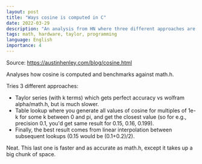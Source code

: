 ```yaml
---
layout: post
title: "Ways cosine is computed in C"
date: 2022-03-29
description: "An analysis from HN where three different approaches are tried for computing cosine"
tags: math, hardware, taylor, programming
language: English
importance: 4
---
```

Source: <https://austinhenley.com/blog/cosine.html> 

Analyses how cosine is computed and benchmarks against math.h. 

Tries 3 different approaches: 

- Taylor series (with k terms) which gets perfect accuracy vs wolfram alpha/math.h, but is much slower. 
- Table lookup where you generate all values of cosine for multiples of 1e-k for some k between 0 and pi, and get the closest value (so for e.g., precision 0.1, you'd get same result for 0.15, 0.16, 0.199). 
- Finally, the best result comes from linear interpolation between subsequent lookups (0.15 would be (0.1+0.2)/2). 

Neat. This last one is faster and as accurate as math.h, except it takes up a big chunk of space.
